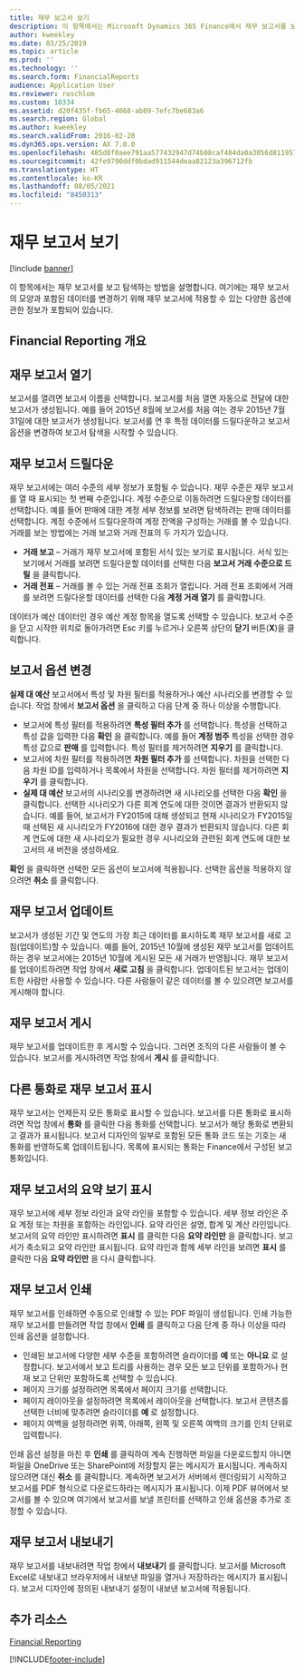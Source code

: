 ```yaml
---
title: 재무 보고서 보기
description: 이 항목에서는 Microsoft Dynamics 365 Finance에서 재무 보고서를 보고 탐색하는 방법을 설명합니다. 여기에는 재무 보고서의 모양과 포함된 데이터를 변경하기 위해 재무 보고서에 적용할 수 있는 다양한 옵션에 관한 정보가 포함되어 있습니다.
author: kweekley
ms.date: 03/25/2019
ms.topic: article
ms.prod: ''
ms.technology: ''
ms.search.form: FinancialReports
audience: Application User
ms.reviewer: roschlom
ms.custom: 10334
ms.assetid: d20f435f-fb65-4068-ab09-7efc7be683a6
ms.search.region: Global
ms.author: kweekley
ms.search.validFrom: 2016-02-28
ms.dyn365.ops.version: AX 7.0.0
ms.openlocfilehash: 485d8f0aee791aa577432947d74b08caf484da0a3056d8119579e9d659ca3d57
ms.sourcegitcommit: 42fe9790ddf0bdad911544deaa82123a396712fb
ms.translationtype: HT
ms.contentlocale: ko-KR
ms.lasthandoff: 08/05/2021
ms.locfileid: "8450313"
---
```

# <a name="view-financial-reports"></a>재무 보고서 보기

[!include [banner](../includes/banner.md)]

이 항목에서는 재무 보고서를 보고 탐색하는 방법을 설명합니다. 여기에는 재무 보고서의 모양과 포함된 데이터를 변경하기 위해 재무 보고서에 적용할 수 있는 다양한 옵션에 관한 정보가 포함되어 있습니다.

## <a name="financial-reporting-overview"></a>Financial Reporting 개요

## <a name="open-a-financial-report"></a>재무 보고서 열기
보고서를 열려면 보고서 이름을 선택합니다. 보고서를 처음 열면 자동으로 전달에 대한 보고서가 생성됩니다. 예를 들어 2015년 8월에 보고서를 처음 여는 경우 2015년 7월 31일에 대한 보고서가 생성됩니다. 보고서를 연 후 특정 데이터를 드릴다운하고 보고서 옵션을 변경하여 보고서 탐색을 시작할 수 있습니다.

## <a name="drill-down-on-a-financial-report"></a>재무 보고서 드릴다운
재무 보고서에는 여러 수준의 세부 정보가 포함될 수 있습니다. 재무 수준은 재무 보고서를 열 때 표시되는 첫 번째 수준입니다. 계정 수준으로 이동하려면 드릴다운할 데이터를 선택합니다. 예를 들어 판매에 대한 계정 세부 정보를 보려면 탐색하려는 판매 데이터를 선택합니다. 계정 수준에서 드릴다운하여 계정 잔액을 구성하는 거래를 볼 수 있습니다. 거래를 보는 방법에는 거래 보고와 거래 전표의 두 가지가 있습니다.

-   **거래 보고** – 거래가 재무 보고서에 포함된 서식 있는 보기로 표시됩니다. 서식 있는 보기에서 거래를 보려면 드릴다운할 데이터를 선택한 다음 **보고서 거래 수준으로 드릴** 을 클릭합니다.
-   **거래 전표** – 거래를 볼 수 있는 거래 전표 조회가 열립니다. 거래 전표 조회에서 거래를 보려면 드릴다운할 데이터를 선택한 다음 **계정 거래 열기** 를 클릭합니다.

데이터가 예산 데이터인 경우 예산 계정 항목을 열도록 선택할 수 있습니다. 보고서 수준을 닫고 시작한 위치로 돌아가려면 Esc 키를 누르거나 오른쪽 상단의 **닫기** 버튼(**X**)을 클릭합니다.

## <a name="change-report-options"></a>보고서 옵션 변경
**실제 대 예산** 보고서에서 특성 및 차원 필터를 적용하거나 예산 시나리오를 변경할 수 있습니다. 작업 창에서 **보고서 옵션** 을 클릭하고 다음 단계 중 하나 이상을 수행합니다.

-   보고서에 특성 필터를 적용하려면 **특성 필터 추가** 를 선택합니다. 특성을 선택하고 특성 값을 입력한 다음 **확인** 을 클릭합니다. 예를 들어 **계정 범주** 특성을 선택한 경우 특성 값으로 **판매** 를 입력합니다. 특성 필터를 제거하려면 **지우기** 를 클릭합니다.
-   보고서에 차원 필터를 적용하려면 **차원 필터 추가** 를 선택합니다. 차원을 선택한 다음 차원 ID를 입력하거나 목록에서 차원을 선택합니다. 차원 필터를 제거하려면 **지우기** 를 클릭합니다.
-   **실제 대 예산** 보고서의 시나리오를 변경하려면 새 시나리오를 선택한 다음 **확인** 을 클릭합니다. 선택한 시나리오가 다른 회계 연도에 대한 것이면 결과가 반환되지 않습니다. 예를 들어, 보고서가 FY2015에 대해 생성되고 현재 시나리오가 FY2015일 때 선택된 새 시나리오가 FY2016에 대한 경우 결과가 반환되지 않습니다. 다른 회계 연도에 대한 새 시나리오가 필요한 경우 시나리오와 관련된 회계 연도에 대한 보고서의 새 버전을 생성하세요.

**확인** 을 클릭하면 선택한 모든 옵션이 보고서에 적용됩니다. 선택한 옵션을 적용하지 않으려면 **취소** 를 클릭합니다.

## <a name="update-a-financial-report"></a>재무 보고서 업데이트
보고서가 생성된 기간 및 연도의 가장 최근 데이터를 표시하도록 재무 보고서를 새로 고침(업데이트)할 수 있습니다. 예를 들어, 2015년 10월에 생성된 재무 보고서를 업데이트하는 경우 보고서에는 2015년 10월에 게시된 모든 새 거래가 반영됩니다. 재무 보고서를 업데이트하려면 작업 창에서 **새로 고침** 을 클릭합니다. 업데이트된 보고서는 업데이트한 사람만 사용할 수 있습니다. 다른 사람들이 같은 데이터를 볼 수 있으려면 보고서를 게시해야 합니다.

## <a name="publish-a-financial-report"></a>재무 보고서 게시
재무 보고서를 업데이트한 후 게시할 수 있습니다. 그러면 조직의 다른 사람들이 볼 수 있습니다. 보고서를 게시하려면 작업 창에서 **게시** 를 클릭합니다.

## <a name="display-a-financial-report-in-a-different-currency"></a>다른 통화로 재무 보고서 표시
재무 보고서는 언제든지 모든 통화로 표시할 수 있습니다. 보고서를 다른 통화로 표시하려면 작업 창에서 **통화** 를 클릭한 다음 통화를 선택합니다. 보고서가 해당 통화로 변환되고 결과가 표시됩니다. 보고서 디자인의 일부로 포함된 모든 통화 코드 또는 기호는 새 통화를 반영하도록 업데이트됩니다. 목록에 표시되는 통화는 Finance에서 구성된 보고 통화입니다.

## <a name="display-a-summarized-view-of-the-financial-report"></a>재무 보고서의 요약 보기 표시
재무 보고서에 세부 정보 라인과 요약 라인을 포함할 수 있습니다. 세부 정보 라인은 주요 계정 또는 차원을 포함하는 라인입니다. 요약 라인은 설명, 합계 및 계산 라인입니다. 보고서의 요약 라인만 표시하려면 **표시** 를 클릭한 다음 **요약 라인만** 을 클릭합니다. 보고서가 축소되고 요약 라인만 표시됩니다. 요약 라인과 함께 세부 라인을 보려면 **표시** 를 클릭한 다음 **요약 라인만** 을 다시 클릭합니다.

## <a name="print-a-financial-report"></a>재무 보고서 인쇄
재무 보고서를 인쇄하면 수동으로 인쇄할 수 있는 PDF 파일이 생성됩니다. 인쇄 가능한 재무 보고서를 만들려면 작업 창에서 **인쇄** 를 클릭하고 다음 단계 중 하나 이상을 따라 인쇄 옵션을 설정합니다.

-   인쇄된 보고서에 다양한 세부 수준을 포함하려면 슬라이더를 **예** 또는 **아니요** 로 설정합니다. 보고서에서 보고 트리를 사용하는 경우 모든 보고 단위를 포함하거나 현재 보고 단위만 포함하도록 선택할 수 있습니다.
-   페이지 크기를 설정하려면 목록에서 페이지 크기를 선택합니다.
-   페이지 레이아웃을 설정하려면 목록에서 레이아웃을 선택합니다. 보고서 콘텐츠를 선택한 너비에 맞추려면 슬라이더를 **예** 로 설정합니다.
-   페이지 여백을 설정하려면 위쪽, 아래쪽, 왼쪽 및 오른쪽 여백의 크기를 인치 단위로 입력합니다.

인쇄 옵션 설정을 마친 후 **인쇄** 를 클릭하여 계속 진행하면 파일을 다운로드할지 아니면 파일을 OneDrive 또는 SharePoint에 저장할지 묻는 메시지가 표시됩니다. 계속하지 않으려면 대신 **취소** 를 클릭합니다. 계속하면 보고서가 서버에서 렌더링되기 시작하고 보고서를 PDF 형식으로 다운로드하라는 메시지가 표시됩니다. 이제 PDF 뷰어에서 보고서를 볼 수 있으며 여기에서 보고서를 보낼 프린터를 선택하고 인쇄 옵션을 추가로 조정할 수 있습니다.

## <a name="export-a-financial-report"></a>재무 보고서 내보내기
재무 보고서를 내보내려면 작업 창에서 **내보내기** 를 클릭합니다. 보고서를 Microsoft Excel로 내보내고 브라우저에서 내보낸 파일을 열거나 저장하라는 메시지가 표시됩니다. 보고서 디자인에 정의된 내보내기 설정이 내보낸 보고서에 적용됩니다.    

## <a name="additional-resources"></a>추가 리소스

[Financial Reporting](../../fin-ops-core/dev-itpro/analytics/financial-reporting-intro.md)






[!INCLUDE[footer-include](../../includes/footer-banner.md)]